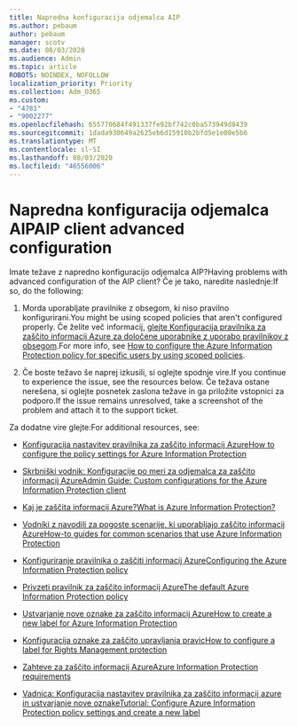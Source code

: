 ```yaml
---
title: Napredna konfiguracija odjemalca AIP
ms.author: pebaum
author: pebaum
manager: scotv
ms.date: 08/03/2020
ms.audience: Admin
ms.topic: article
ROBOTS: NOINDEX, NOFOLLOW
localization_priority: Priority
ms.collection: Adm_O365
ms.custom:
- "4781"
- "9002277"
ms.openlocfilehash: 655770684f491337fe92bf742c0ba573949d8439
ms.sourcegitcommit: 1dada930649a2625eb6d15910b2bfd5e1e00e5b6
ms.translationtype: MT
ms.contentlocale: sl-SI
ms.lasthandoff: 08/03/2020
ms.locfileid: "46556006"
---
```

# <a name="aip-client-advanced-configuration"></a><span data-ttu-id="1f5f1-102">Napredna konfiguracija odjemalca AIP</span><span class="sxs-lookup"><span data-stu-id="1f5f1-102">AIP client advanced configuration</span></span>

<span data-ttu-id="1f5f1-103">Imate težave z napredno konfiguracijo odjemalca AIP?</span><span class="sxs-lookup"><span data-stu-id="1f5f1-103">Having problems with advanced configuration of the AIP client?</span></span> <span data-ttu-id="1f5f1-104">Če je tako, naredite naslednje:</span><span class="sxs-lookup"><span data-stu-id="1f5f1-104">If so, do the following:</span></span>

1. <span data-ttu-id="1f5f1-105">Morda uporabljate pravilnike z obsegom, ki niso pravilno konfigurirani.</span><span class="sxs-lookup"><span data-stu-id="1f5f1-105">You might be using scoped policies that aren't configured properly.</span></span> <span data-ttu-id="1f5f1-106">Če želite več informacij, [glejte Konfiguracija pravilnika za zaščito informacij Azure za določene uporabnike z uporabo pravilnikov z obsegom](https://docs.microsoft.com/azure/information-protection/configure-policy-scope).</span><span class="sxs-lookup"><span data-stu-id="1f5f1-106">For more info, see [How to configure the Azure Information Protection policy for specific users by using scoped policies](https://docs.microsoft.com/azure/information-protection/configure-policy-scope).</span></span>

2. <span data-ttu-id="1f5f1-107">Če boste težavo še naprej izkusili, si oglejte spodnje vire.</span><span class="sxs-lookup"><span data-stu-id="1f5f1-107">If you continue to experience the issue, see the resources below.</span></span> <span data-ttu-id="1f5f1-108">Če težava ostane nerešena, si oglejte posnetek zaslona težave in ga priložite vstopnici za podporo.</span><span class="sxs-lookup"><span data-stu-id="1f5f1-108">If the issue remains unresolved,  take a screenshot of the problem and attach it to the support ticket.</span></span>

<span data-ttu-id="1f5f1-109">Za dodatne vire glejte:</span><span class="sxs-lookup"><span data-stu-id="1f5f1-109">For additional resources, see:</span></span>

- [<span data-ttu-id="1f5f1-110">Konfiguracija nastavitev pravilnika za zaščito informacij Azure</span><span class="sxs-lookup"><span data-stu-id="1f5f1-110">How to configure the policy settings for Azure Information Protection</span></span>](https://docs.microsoft.com/azure/information-protection/configure-policy-settings)  
    
- [<span data-ttu-id="1f5f1-111">Skrbniški vodnik: Konfiguracije po meri za odjemalca za zaščito informacij Azure</span><span class="sxs-lookup"><span data-stu-id="1f5f1-111">Admin Guide: Custom configurations for the Azure Information Protection client</span></span>](https://docs.microsoft.com/azure/information-protection/rms-client/client-admin-guide-customizations)  
    
- [<span data-ttu-id="1f5f1-112">Kaj je zaščita informacij Azure?</span><span class="sxs-lookup"><span data-stu-id="1f5f1-112">What is Azure Information Protection?</span></span>](https://docs.microsoft.com/azure/information-protection/what-is-information-protection)  
    
- [<span data-ttu-id="1f5f1-113">Vodniki z navodili za pogoste scenarije, ki uporabljajo zaščito informacij Azure</span><span class="sxs-lookup"><span data-stu-id="1f5f1-113">How-to guides for common scenarios that use Azure Information Protection</span></span>](https://docs.microsoft.com/azure/information-protection/how-to-guides)  
    
- [<span data-ttu-id="1f5f1-114">Konfiguriranje pravilnika o zaščiti informacij Azure</span><span class="sxs-lookup"><span data-stu-id="1f5f1-114">Configuring the Azure Information Protection policy</span></span>](https://docs.microsoft.com/azure/information-protection/deploy-use/configure-policy)  
    
- [<span data-ttu-id="1f5f1-115">Privzeti pravilnik za zaščito informacij Azure</span><span class="sxs-lookup"><span data-stu-id="1f5f1-115">The default Azure Information Protection policy</span></span>](https://docs.microsoft.com/azure/information-protection/deploy-use/configure-policy-default)  
    
- [<span data-ttu-id="1f5f1-116">Ustvarjanje nove oznake za zaščito informacij Azure</span><span class="sxs-lookup"><span data-stu-id="1f5f1-116">How to create a new label for Azure Information Protection</span></span>](https://docs.microsoft.com/azure/information-protection/deploy-use/configure-policy-new-label)  
    
- [<span data-ttu-id="1f5f1-117">Konfiguracija oznake za zaščito upravljanja pravic</span><span class="sxs-lookup"><span data-stu-id="1f5f1-117">How to configure a label for Rights Management protection</span></span>](https://docs.microsoft.com/azure/information-protection/deploy-use/configure-policy-protection)  
    
- [<span data-ttu-id="1f5f1-118">Zahteve za zaščito informacij Azure</span><span class="sxs-lookup"><span data-stu-id="1f5f1-118">Azure Information Protection requirements</span></span>](https://docs.microsoft.com/azure/information-protection/get-started/requirements)

- [<span data-ttu-id="1f5f1-119">Vadnica: Konfiguracija nastavitev pravilnika za zaščito informacij azure in ustvarjanje nove oznake</span><span class="sxs-lookup"><span data-stu-id="1f5f1-119">Tutorial: Configure Azure Information Protection policy settings and create a new label</span></span>](https://docs.microsoft.com/azure/information-protection/get-started/infoprotect-quick-start-tutorial)